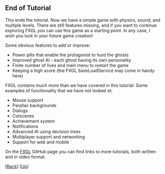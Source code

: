 ## End of Tutorial

This ends the tutorial. Now we have a simple game with physics, sound, and multiple levels. 
There are still features missing, and if you want to continue exploring FXGL you can use 
this game as a starting point. In any case, I wish you luck in your future game creation!

Some obvious features to add or improve:

* Power pills that enable the protagonist to hunt the ghosts
* Improved ghost AI - each ghost having its own personality
* Finite number of lives and main menu to restart the game
* Keeping a high score (the FXGL SaveLoadService may come in handy here)

FXGL contains much more than we have covered in this tutorial. Some examples of 
functionality that we have not looked at:

* Mouse support
* Parallax backgrounds
* Dialogs
* Cutscenes
* Achievement system
* Notifications
* Advanced AI using decision trees
* Multiplayer support and networking
* Support for web and mobile

On the [FXGL](https://github.com/AlmasB/FXGL) GitHub page you can find links to more 
tutorials, both written and in video format.

[[Back](../08-chapter-8/README.md)]
[[Up](../README.md)]
